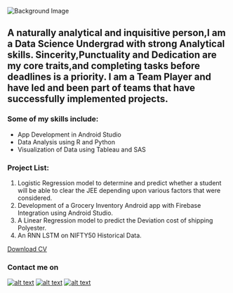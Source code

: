 

![Background Image](https://cdn.vox-cdn.com/uploads/chorus_asset/file/19167110/DigiTale_v2_Landscape.0.png)


## A naturally analytical and inquisitive person,I am a Data Science Undergrad with strong Analytical skills. Sincerity,Punctuality and Dedication are my core traits,and completing tasks before deadlines is a priority. I am a Team Player and have led and been part of teams that have successfully implemented projects.

### Some of my skills include:
- App Development in Android Studio
- Data Analysis using R and Python
- Visualization of Data using Tableau and SAS

### Project List:
1. Logistic Regression model to determine and predict whether a student will be able to clear the JEE depending upon various factors that were considered.
2. Development of a Grocery Inventory Android app with Firebase Integration using Android Studio.
3. A Linear Regression model to predict the Deviation cost of shipping Polyester.
4. An RNN LSTM on NIFTY50 Historical Data.








[Download CV](/docs/Aadityaharan_CV.docx)

### Contact me on

[![alt text][1.1]][1]
[![alt text][2.1]][2]
[![alt text][3.1]][3]






[1.1]: http://i.imgur.com/wWzX9uB.png (twitter icon without padding)
[2.1]: http://i.imgur.com/fep1WsG.png (facebook icon without padding)
[3.1]: http://i.imgur.com/9I6NRUm.png (github icon without padding)





[1]: https://twitter.com/aadiharan99
[2]: https://www.facebook.com/aaditya.haran
[3]: https://twitter.com/aadiharan99









